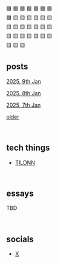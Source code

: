 🟩 🟩 🟩 🟩 🟩 🟩 🟩   <br>
🟩 🟨 🟨 🟨 🟨 🟨 🟨  <br>
🟨 🟨 🟨 🟨 🟨 🟨 🟨  <br>
🟨 🟨 🟨 🟨 🟨 🟨 🟨  <br>
🟨 🟨 🟨  <br>


## posts

[2025, 9th Jan](2025/0109.md)

[2025, 8th Jan](2025/0108.md)

[2025, 7th Jan](2025/0107.md)

[older](2025/)

<br>

## tech things

- [TILDNN](https://attentionmech.github.io/TILDNN)

<br>

## essays

TBD

<br>

## socials

- [X](https://x.com/attentionmech)

